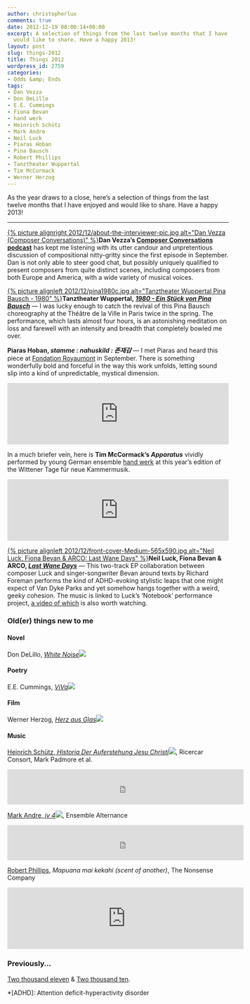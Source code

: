 ```yaml
---
author: christopherlux
comments: true
date: 2012-12-19 08:00:14+00:00
excerpt: A selection of things from the last twelve months that I have enjoyed and
  would like to share. Have a happy 2013!
layout: post
slug: things-2012
title: Things 2012
wordpress_id: 2759
categories:
- Odds &amp; Ends
tags:
- Dan Vezza
- Don DeLillo
- E.E. Cummings
- Fiona Bevan
- hand werk
- Heinrich Schütz
- Mark Andre
- Neil Luck
- Piaras Hoban
- Pina Bausch
- Robert Phillips
- Tanztheater Wuppertal
- Tim McCormack
- Werner Herzog
---
```


As the year draws to a close, here’s a selection of things from the last twelve months that I have enjoyed and would like to share. Have a happy 2013!

* * *

[{% picture alignright 2012/12/about-the-interviewer-pic.jpg alt="Dan Vezza (Composer Conversations)" %}](http://composerconversations.com/)**Dan Vezza’s [Composer Conversations podcast](http://composerconversations.com/)** has kept me listening with its utter candour and unpretentious discussion of compositional nitty-gritty since the first episode in September. Dan is not only able to steer good chat, but possibly uniquely qualified to present composers from quite distinct scenes, including composers from both Europe and America, with a wide variety of musical voices.

[{% picture alignleft 2012/12/pina1980c.jpg alt="Tanztheater Wuppertal Pina Bausch - 1980" %}](http://www.pina-bausch.de/stuecke/1980.php)**Tanztheater Wuppertal, [_1980 - Ein Stück von Pina Bausch_](http://www.pina-bausch.de/stuecke/1980.php)** — I was lucky enough to catch the revival of this Pina Bausch choreography at the Théâtre de la Ville in Paris twice in the spring. The performance, which lasts almost four hours, is an astonishing meditation on loss and farewell with an intensity and breadth that completely bowled me over.

**Piaras Hoban, _stamme : nahuskild : 존재감_** — I met Piaras and heard this piece at [Fondation Royaumont](http://www.chrisswithinbank.net/tag/fondation-royaumont/) in September. There is something wonderfully bold and forceful in the way this work unfolds, letting sound slip into a kind of unpredictable, mystical dimension.

<p><iframe width="100%" height="140" scrolling="no" frameborder="no" src="https://w.soundcloud.com/player/?url=http%3A%2F%2Fapi.soundcloud.com%2Ftracks%2F65409575&amp;color=77101c&amp;auto_play=false&amp;show_artwork=false"></iframe></p>

In a much briefer vein, here is **Tim McCormack’s _Apparatus_** vividly performed by young German ensemble [hand werk](http://ensemble-handwerk.eu/) at this year’s edition of the Wittener Tage für neue Kammermusik.

<p><iframe width="100%" height="140" scrolling="no" frameborder="no" src="https://w.soundcloud.com/player/?url=http%3A%2F%2Fapi.soundcloud.com%2Ftracks%2F51775785&amp;color=77101c&amp;auto_play=false&amp;show_artwork=false"></iframe></p>

[{% picture alignleft 2012/12/front-cover-Medium-565x590.jpg alt="Neil Luck, Fiona Bevan & ARCO: Last Wane Days" %}](http://www.squib-box.com/netlabel/squib-mongrel/last-wane-days/)**Neil Luck, Fiona Bevan & ARCO, _[Last Wane Days](http://www.squib-box.com/netlabel/squib-mongrel/last-wane-days/)_** — This two-track EP collaboration between composer Luck and singer-songwriter Bevan around texts by Richard Foreman performs the kind of ADHD-evoking stylistic leaps that one might expect of Van Dyke Parks and yet somehow hangs together with a weird, geeky cohesion. The music is linked to Luck’s ‘Notebook’ performance project, [a video of which](http://vimeo.com/38947991) is also worth watching.

### Old(er) things new to me

#### Novel

Don DeLillo, _[White Noise](http://www.amazon.co.uk/gp/product/0330524844/ref=as_li_ss_tl?ie=UTF8&camp=1634&creative=19450&creativeASIN=0330524844&linkCode=as2&tag=chrisswith-21)_![](http://www.assoc-amazon.co.uk/e/ir?t=chrisswith-21&l=as2&o=2&a=0330524844)

#### Poetry

E.E. Cummings, _[ViVa](http://www.amazon.co.uk/gp/product/087140169X/ref=as_li_ss_tl?ie=UTF8&camp=1634&creative=19450&creativeASIN=087140169X&linkCode=as2&tag=chrisswith-21)![](http://www.assoc-amazon.co.uk/e/ir?t=chrisswith-21&l=as2&o=2&a=087140169X)_

#### Film
Werner Herzog, _[Herz aus Glas](http://www.amazon.co.uk/gp/product/B000A1LFAI/ref=as_li_ss_tl?ie=UTF8&camp=1634&creative=19450&creativeASIN=B000A1LFAI&linkCode=as2&tag=chrisswith-21)![](http://www.assoc-amazon.co.uk/e/ir?t=chrisswith-21&l=as2&o=2&a=B000A1LFAI)_

#### Music

[Heinrich Schütz, _Historia Der Auferstehung Jesu Christi_](http://www.amazon.co.uk/gp/product/B001OBVACG/ref=as_li_ss_tl?ie=UTF8&camp=1634&creative=19450&creativeASIN=B001OBVACG&linkCode=as2&tag=chrisswith-21)![](http://www.assoc-amazon.co.uk/e/ir?t=chrisswith-21&l=as2&o=2&a=B001OBVACG), Ricercar Consort, Mark Padmore et al.

<p><iframe src="https://embed.spotify.com/?uri=spotify:user:christopherlux:playlist:3Nstgps4nvOdlTJR8pCWuB" width="538" height="80" frameborder="0" allowtransparency="true"></iframe></p>

[Mark Andre, _iv 4_](http://www.amazon.co.uk/gp/product/B003VIZ84Q/ref=as_li_ss_tl?ie=UTF8&camp=1634&creative=19450&creativeASIN=B003VIZ84Q&linkCode=as2&tag=chrisswith-21)![](http://www.assoc-amazon.co.uk/e/ir?t=chrisswith-21&l=as2&o=2&a=B003VIZ84Q), Ensemble Alternance

<p><iframe src="https://embed.spotify.com/?uri=spotify:album:3b9Wtywe6zSSTQMVUX8PYl" width="538" height="80" frameborder="0" allowtransparency="true"></iframe></p>

[Robert Phillips](http://robertphillipsmusic.com/), _Mapuana mai kekahi (scent of another)_, The Nonsense Company

<p><iframe width="538" height="140" scrolling="no" frameborder="no" src="https://w.soundcloud.com/player/?url=http%3A%2F%2Fapi.soundcloud.com%2Ftracks%2F21625316&amp;color=77101c&amp;auto_play=false&amp;show_artwork=false"></iframe></p>

### Previously…

[Two thousand eleven](http://www.chrisswithinbank.net/2011/12/happy-new-year-2/) & [Two thousand ten](http://www.chrisswithinbank.net/2010/12/2010-a-miscellany/).

*[ADHD]: Attention deficit-hyperactivity disorder
